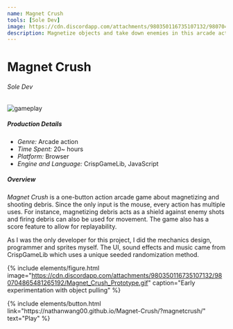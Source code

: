 ```yaml
---
name: Magnet Crush
tools: [Sole Dev]
image: https://cdn.discordapp.com/attachments/980350116735107132/980704976391270400/Magnet_Crush.gif
description: Magnetize objects and take down enemies in this arcade action game.
---
```


# Magnet Crush
###### Sole Dev

![gameplay](https://cdn.discordapp.com/attachments/980350116735107132/980704865271574558/Magnet_Crush_2.gif)

##### Production Details
+ *Genre:* Arcade action
+ *Time Spent:* 20~ hours
+ *Platform:* Browser
+ *Engine and Language:* CrispGameLib, JavaScript

##### Overview
*Magnet Crush* is a one-button action arcade game about magnetizing and shooting debris. Since the only input is the mouse, every action has multiple uses. For instance, magnetizing debris acts as a shield against enemy shots and firing debris can also be used for movement. The game also has a score feature to allow for replayability.

As I was the only developer for this project, I did the mechanics design, programmer and sprites myself. The UI, sound effects and music came from CrispGameLib which uses a unique seeded randomization method.

{% include elements/figure.html image="https://cdn.discordapp.com/attachments/980350116735107132/980704865481265192/Magnet_Crush_Prototype.gif" caption="Early experimentation with object pulling" %}

<!---
##### My Goals
+ Create an engaging action game using only one button
+ Easy to learn, hard to master


##### Summary
One of my smaller projects, but I liked the simplicity and cohesion within the design. Being forced to use a single input meant that I had to be more creative with the uses of each action. For example, using the knockback from shooting the rocks for movement and holding the rocks to both aim and block enemy shots.
--->

<p class="text-center">
{% include elements/button.html link="https://nathanwang00.github.io/Magnet-Crush/?magnetcrush/" text="Play" %}
</p>